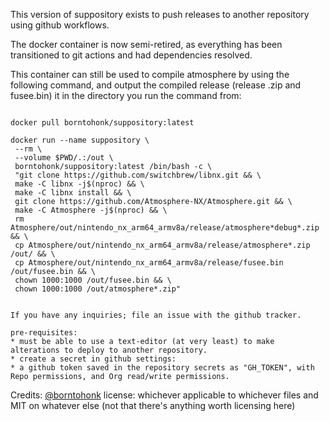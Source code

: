 This version of suppository exists to push releases to another repository using github workflows.

The docker container is now semi-retired, as everything has been transitioned to git actions and had dependencies resolved.

This container can still be used to compile atmosphere by using the following command, and output the compiled release (release .zip and fusee.bin) it in the directory you run the command from:

```

docker pull borntohonk/suppository:latest

docker run --name suppository \
 --rm \
 --volume $PWD/.:/out \
 borntohonk/suppository:latest /bin/bash -c \
 "git clone https://github.com/switchbrew/libnx.git && \
 make -C libnx -j$(nproc) && \
 make -C libnx install && \
 git clone https://github.com/Atmosphere-NX/Atmosphere.git && \
 make -C Atmosphere -j$(nproc) && \
 rm Atmosphere/out/nintendo_nx_arm64_armv8a/release/atmosphere*debug*.zip && \
 cp Atmosphere/out/nintendo_nx_arm64_armv8a/release/atmosphere*.zip /out/ && \
 cp Atmosphere/out/nintendo_nx_arm64_armv8a/release/fusee.bin /out/fusee.bin && \
 chown 1000:1000 /out/fusee.bin && \
 chown 1000:1000 /out/atmosphere*.zip"

```

```

If you have any inquiries; file an issue with the github tracker.

pre-requisites: 
* must be able to use a text-editor (at very least) to make alterations to deploy to another repository.
* create a secret in github settings:
* a github token saved in the repository secrets as "GH_TOKEN", with Repo permissions, and Org read/write permissions.

```

Credits: [@borntohonk](https://github.com/borntohonk)
license: whichever applicable to whichever files and MIT on whatever else (not that there's anything worth licensing here)
